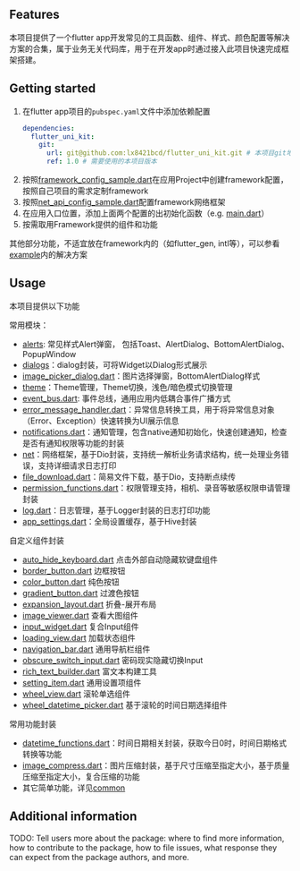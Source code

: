 ## Features

本项目提供了一个flutter app开发常见的工具函数、组件、样式、颜色配置等解决方案的合集，属于业务无关代码库，用于在开发app时通过接入此项目快速完成框架搭建。


## Getting started

1. 在flutter app项目的```pubspec.yaml```文件中添加依赖配置
    ```yaml
    dependencies:
      flutter_uni_kit:
        git:
          url: git@github.com:lx8421bcd/flutter_uni_kit.git # 本项目git地址
          ref: 1.0 # 需要使用的本项目版本
    ```
2. 按照[framework_config_sample.dart](lib/framework_config_sample.dart)在应用Project中创建framework配置，按照自己项目的需求定制framework
3. 按照[net_api_config_sample.dart](lib/net_api_config_sample.dart)配置framework网络框架
4. 在应用入口位置，添加上面两个配置的出初始化函数（e.g. [main.dart](example/lib/main.dart)）
5. 按需取用Framework提供的组件和功能

其他部分功能，不适宜放在framework内的（如flutter_gen, intl等），可以参看[example](./example)内的解决方案


## Usage

本项目提供以下功能

常用模块：

* [alerts](lib/alerts): 常见样式Alert弹窗， 包括Toast、AlertDialog、BottomAlertDialog、PopupWindow
* [dialogs](lib/dialogs)：dialog封装，可将Widget以Dialog形式展示
* [image_picker_dialog.dart](lib/dialogs/image_picker_dialog.dart)：图片选择弹窗，BottomAlertDialog样式
* [theme](lib/theme)：Theme管理，Theme切换，浅色/暗色模式切换管理
* [event_bus.dart](lib/event/event_bus.dart): 事件总线，通用应用内低耦合事件广播方式
* [error_message_handler.dart](lib/exceptions/error_message_handler.dart)：异常信息转换工具，用于将异常信息对象（Error、Exception）快速转换为UI展示信息
* [notifications.dart](lib/notification/notifications.dart)：通知管理，包含native通知初始化，快速创建通知，检查是否有通知权限等功能的封装
* [net](lib/net)：网络框架，基于Dio封装，支持统一解析业务请求结构，统一处理业务错误，支持详细请求日志打印
* [file_download.dart](lib/net/file_download.dart)：简易文件下载，基于Dio，支持断点续传
* [permission_functions.dart](lib/permission/permission_functions.dart)：权限管理支持，相机、录音等敏感权限申请管理封装
* [log.dart](lib/common/log.dart)：日志管理，基于Logger封装的日志打印功能
* [app_settings.dart](lib/app_settings.dart)：全局设置缓存，基于Hive封装

自定义组件封装

* [auto_hide_keyboard.dart](lib/widgets/auto_hide_keyboard.dart) 点击外部自动隐藏软键盘组件
* [border_button.dart](lib/widgets/border_button.dart) 边框按钮
* [color_button.dart](lib/widgets/color_button.dart) 纯色按钮
* [gradient_button.dart](lib/widgets/gradient_button.dart) 过渡色按钮
* [expansion_layout.dart](lib/widgets/expansion_layout.dart) 折叠-展开布局
* [image_viewer.dart](lib/widgets/image_viewer.dart) 查看大图组件
* [input_widget.dart](lib/widgets/input_widget.dart) 复合Input组件
* [loading_view.dart](lib/widgets/loading_view.dart) 加载状态组件
* [navigation_bar.dart](lib/widgets/navigation_bar.dart) 通用导航栏组件
* [obscure_switch_input.dart](lib/widgets/obscure_switch_input.dart) 密码现实隐藏切换Input
* [rich_text_builder.dart](lib/widgets/rich_text_builder.dart) 富文本构建工具
* [setting_item.dart](lib/widgets/setting_item.dart) 通用设置项组件
* [wheel_view.dart](lib/widgets/wheel_view.dart) 滚轮单选组件
* [wheel_datetime_picker.dart](lib/widgets/wheel_datetime_picker.dart) 基于滚轮的时间日期选择组件

常用功能封装

* [datetime_functions.dart](lib/common/datetime_functions.dart)：时间日期相关封装，获取今日0时，时间日期格式转换等功能
* [image_compress.dart](lib/common/image_compress.dart)：图片压缩封装，基于尺寸压缩至指定大小，基于质量压缩至指定大小，复合压缩的功能
* 其它简单功能，详见[common](lib/common)


## Additional information

TODO: Tell users more about the package: where to find more information, how to
contribute to the package, how to file issues, what response they can expect
from the package authors, and more.
